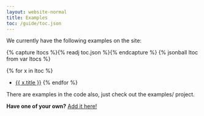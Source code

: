 ```yaml
---
layout: website-normal
title: Examples
toc: /guide/toc.json
---
```


We currently have the following examples on the site:

{% capture ltocs %}{% readj toc.json %}{% endcapture %}
{% jsonball ltoc from var ltocs %}

{% for x in ltoc %}
* <a href="{{ x.file }}">{{ x.title }}</a>
{% endfor %} 

There are examples in the code also, just check out the examples/ project.

**Have one of your own?**  [Add it here!]({{site.path.guide}}/dev/tips/update-docs.html)
